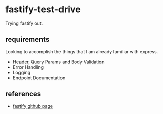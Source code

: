 # fastify-test-drive

Trying fastify out.

## requirements

Looking to accomplish the things that I am already familiar with express.

-   Header, Query Params and Body Validation
-   Error Handling
-   Logging
-   Endpoint Documentation

## references

-   [fastify github page](https://github.com/fastify/fastify)
